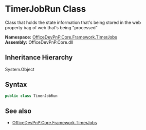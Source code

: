 # TimerJobRun Class
 Class that holds the state information that's being stored in the web property bag of web that's being "processed"   

**Namespace:** [OfficeDevPnP.Core.Framework.TimerJobs](OfficeDevPnP.Core.Framework.TimerJobs.md)  
**Assembly:** OfficeDevPnP.Core.dll  
## Inheritance Hierarchy
System.Object  
## Syntax
```C#
public class TimerJobRun
```
## See also
- [OfficeDevPnP.Core.Framework.TimerJobs](OfficeDevPnP.Core.Framework.TimerJobs.md)
